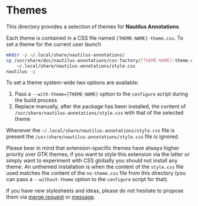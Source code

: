 Themes
======

This directory provides a selection of themes for **Nautilus Annotations**.

Each theme is contained in a CSS file named `[THEME-NAME]-theme.css`. To set a
theme for the current user launch

``` sh
mkdir -p ~/.local/share/nautilus-annotations/
cp /usr/share/doc/nautilus-annotations/css-factory/[THEME-NAME]-theme.css \
	~/.local/share/nautilus-annotations/style.css
nautilus -q
```

To set a theme system-wide two options are available:

1. Pass a `--with-theme=[THEME-NAME]` option to the `configure` script during
   the build process
2. Replace manually, after the package has been installed, the content of
   `/usr/share/nautilus-annotations/style.css` with that of the selected theme

Whenever the `~/.local/share/nautilus-annotations/style.css` file is present
the `/usr/share/nautilus-annotations/style.css` file is ignored.

Please bear in mind that extension-specific themes have always higher priority
over GTK themes; if you want to style this extension via the latter or simply
want to experiment with CSS globally you should not install any theme. An
unthemed installation is when the content of the `style.css` file used matches
the content of the `no-theme.css` file from this directory (you can pass a
`--without-theme` option to the `configure` script for that).

If you have new stylesheets and ideas, please do not hesitate to propose them
via [merge request][1] or [message][2].


  [1]: https://gitlab.gnome.org/madmurphy/nautilus-annotations
  [2]: https://gitlab.gnome.org/madmurphy/nautilus-annotations/issues

